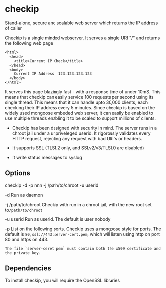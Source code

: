 # checkip
Stand-alone, secure and scalable web server which returns the IP address of caller

Checkip is a single minded webserver.  It serves a single URI "/" and returns the following web page

```
<html>
  <head>
    <title>Current IP Check</title>
  </head>
  <body>
    Current IP Address: 123.123.123.123
  </body>
</html>
```

It serves this page blazingly fast - with a response time of under 10mS. This means that checkip can easily service 100 requests per second using its single thread.  This means that it can handle upto 30,000 clients, each checking their IP address every 5 minutes.  Since checkip is based on the widely used mongoose embeded web server, it can easily be enabled to use multiple threads enabling it to be scaled to support millions of clients.

- Checkip has been designed with security in mind.  The server runs in a chroot jail under a unpriveleged userid. It rigorously validates every HTTP request, rejecting any request with bad URI's or headers.

- It supports SSL (TLS1.2 only, and SSLv2/v3/TLS1.0 are disabled)

- It write status messages to syslog

## Options

checkip -d -p nnn -j /path/to/chroot -u userid

  -d	Run as daemon

  -j /path/to/chroot
	Checkip with run in a chroot jail, with the new root set to`/path/to/chroot`

  -u userid
	Run as userid.  The default is user nobody

  -p <port list>
        List on the following ports.  Checkip uses a mongoose style for ports.  The default is
	`80,ssl://443:server-cert.pem`, which will listen using http on port 80 and https on 443.

	The file `server-ceret.pem` must contain both the x509 certificate and the private key.


## Dependencies

To install checkip, you will require the OpenSSL libraries
